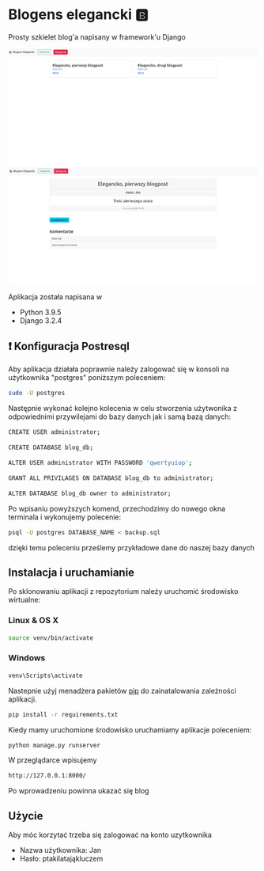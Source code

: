 # Blogens elegancki 🅱️

Prosty szkielet blog'a napisany w framework'u Django

![blog](./images/blog.png)
![blog-kolejny](./images/blog1.png)

Aplikacja została napisana w 
- Python 3.9.5
- Django 3.2.4

## ❗ Konfiguracja Postresql 

Aby aplikacja działała poprawnie należy zalogować się w konsoli na użytkownika "postgres" poniższym poleceniem:

```bash
sudo -U postgres
```
Następnie wykonać kolejno kolecenia w celu stworzenia użytwonika z odpowiednimi przywilejami do bazy danych jak i samą bazą danych:

```bash
CREATE USER administrator;
```

```bash
CREATE DATABASE blog_db;
```

```bash
ALTER USER administrator WITH PASSWORD 'qwertyuiop';
```

```bash
GRANT ALL PRIVILAGES ON DATABASE blog_db to administrator;
```

```bash
ALTER DATABASE blog_db owner to administrator;
```

Po wpisaniu powyższych komend, przechodzimy do nowego okna terminala i wykonujemy polecenie:

```bash
psql -U postgres DATABASE_NAME < backup.sql
```
dzięki temu poleceniu prześlemy przykładowe dane do naszej bazy danych

## Instalacja i uruchamianie

Po sklonowaniu aplikacji z repozytorium należy uruchomić środowisko wirtualne:

### Linux & OS X

```bash
source venv/bin/activate
```
### Windows


```bash
venv\Scripts\activate
```

Nastepnie użyj menadżera pakietów [pip](https://pip.pypa.io/en/stable/) do zainatalowania zależności aplikacji. 

```bash
pip install -r requirements.txt
``` 

Kiedy mamy uruchomione środowisko uruchamiamy aplikacje poleceniem:

```bash
python manage.py runserver
```
W przeglądarce wpisujemy 

```bash
http://127.0.0.1:8000/
```

Po wprowadzeniu powinna ukazać się blog


## Użycie

Aby móc korzytać trzeba się zalogować na konto uzytkownika

* Nazwa użytkownika: Jan
* Hasło: ptakilatająkluczem


